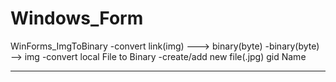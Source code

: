 # Windows_Form

WinForms_ImgToBinary
-convert link(img) ---> binary(byte)
-binary(byte) --> img
-convert local File to Binary
-create/add new file(.jpg) gid Name
_________________________________________________________________________________________________________________________________________________________________________
